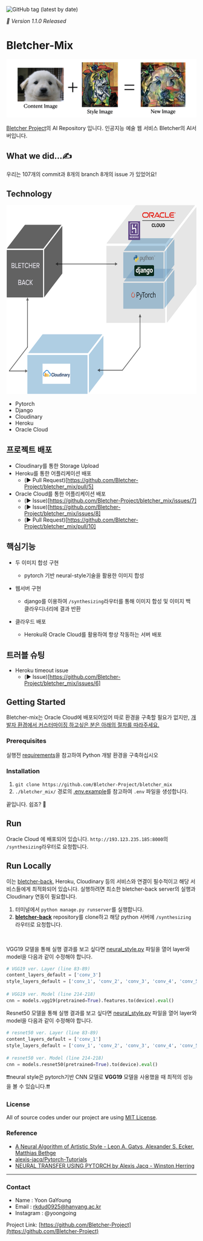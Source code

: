 ![GitHub tag (latest by date)](https://img.shields.io/github/v/tag/Bletcher-Project/bletcher_mix?style=for-the-badge)

_🚀 Version 1.1.0 Released_

# Bletcher-Mix

![image](./README_image/nst_example.jpeg)

[Bletcher Project](https://github.com/Bletcher-Project/Bletcher)의 AI Repository 입니다. 인공지능 예술 웹 서비스 Bletcher의 AI서버입니다.


## What we did...✍️

우리는 107개의 commit과 8개의 branch 8개의 issue 가 있었어요!


## Technology

<img src="./README_image/logic.png" alt="Logic" width="700" height="500"/>

- Pytorch
- Django
- Cloudinary 
- Heroku
- Oracle Cloud

## 프로젝트 배포

- Cloudinary를 통한 Storage Upload
- Heroku를 통한 어플리케이션 배포 
  - (▶︎ Pull Request)[https://github.com/Bletcher-Project/bletcher_mix/pull/5]
- Oracle Cloud를 통한 어플리케이션 배포 
  - (▶︎ Issue)[https://github.com/Bletcher-Project/bletcher_mix/issues/7]
  - (▶︎ Issue)[https://github.com/Bletcher-Project/bletcher_mix/issues/8]
  - (▶︎ Pull Request)[https://github.com/Bletcher-Project/bletcher_mix/pull/10]

## 핵심기능

- 두 이미지 합성 구현
  - pytorch 기반 neural-style기술을 활용한 이미지 합성
 
- 웹서버 구현
  - django를 이용하여 `/synthesizing`라우터를 통해 이미지 합성 및 이미지 백 클라우디너리에 결과 반환

- 클라우드 배포
  - Heroku와 Oracle Cloud를 활용하여 항상 작동하는 서버 배포

## 트러블 슈팅

- Heroku timeout issue
  - (▶︎ Issue)[https://github.com/Bletcher-Project/bletcher_mix/issues/6]

## Getting Started

Bletcher-mix는 Oracle Cloud에 배포되어있어 따로 환경을 구축할 필요가 없지만, <u>개발자 환경에서 커스터마이징 하고싶은 분은 아래의 절차를 따라주세요.</u>

### Prerequisites

실행전 [requirements](./requirements.txt)을 참고하여 Python 개발 환경을 구축하십시오
</br>

### Installation

1. `git clone https://github.com/Bletcher-Project/bletcher_mix`
2. `./bletcher_mix/` 경로의 [.env.example](./bletcher_mix/.env.example)를 참고하여 `.env` 파일을 생성합니다.

끝입니다. 쉽죠? 🥳
</br>

## Run

Oracle Cloud 에 배포되어 있습니다. `http://193.123.235.185:8000`의 `/synthesizing`라우터로 요청합니다.
</br>

## Run Locally 
이는 [bletcher-back](https://github.com/Bletcher-Project/bletcher-back), Heroku, Cloudinary 등의 서비스와 연결이 필수적이고 해당 서비스들에게 최적화되어 있습니다. 실행하려면 최소한 bletcher-back server의 실행과 Cloudinary 연동이 필요합니다.

1. 터미널에서 `python manage.py runserver`를 실행합니다.
2. [**bletcher-back**](https://github.com/Bletcher-Project/bletcher-back) repository를 clone하고 해당 python 서버에 `/synthesizing` 라우터로 요청합니다.
</br>

VGG19 모델을 통해 실행 결과를 보고 싶다면 [neural_style.py](./api/neural_style.py) 파일을 열어 layer와 model을 다음과 같이 수정해야 합니다.

```python
# VGG19 ver. Layer (line 83-89)
content_layers_default = ['conv_3']
style_layers_default = ['conv_1', 'conv_2', 'conv_3', 'conv_4', 'conv_5']

# VGG19 ver. Model (line 214-218)
cnn = models.vgg19(pretrained=True).features.to(device).eval()
```

Resnet50 모델을 통해 실행 결과를 보고 싶다면 [neural_style.py](./api/neural_style.py) 파일을 열어 layer와 model을 다음과 같이 수정해야 합니다.

```python
# resnet50 ver. Layer (line 83-89)
content_layers_default = ['conv_1']
style_layers_default = ['conv_1', 'conv_2', 'conv_3', 'conv_4', 'conv_5']

# resnet50 ver. Model (line 214-218)
cnn = models.resnet50(pretrained=True).to(device).eval()
```
❗️❗️neural style은 pytorch기반 CNN 모델로 **VGG19** 모델을 사용했을 때 최적의 성능을 볼 수 있습니다.❗️❗️
</br>

### License

All of source codes under our project are using [MIT License](http://opensource.org/licenses/MIT).
</br>

### Reference

- [A Neural Algorithm of Artistic Style - Leon A. Gatys, Alexander S. Ecker, Matthias Bethge](https://arxiv.org/abs/1508.06576)
- [alexis-jacq/Pytorch-Tutorials](https://github.com/alexis-jacq/Pytorch-Tutorials)
- [NEURAL TRANSFER USING PYTORCH by Alexis Jacq - Winston Herring](https://pytorch.org/tutorials/advanced/neural_style_tutorial.html)

- - -

### Contact

- Name : Yoon GaYoung 
- Email : rkdud0925@hanyang.ac.kr
- Instagram : @yoongoing 

Project Link: [https://github.com/Bletcher-Project](https://github.com/Bletcher-Project)
